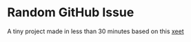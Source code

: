 # Random GitHub Issue
A tiny project made in less than 30 minutes based on this [xeet](https://x.com/peer_rich/status/1862609684768649570)
